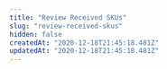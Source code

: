 ```yaml
---
title: "Review Received SKUs"
slug: "review-received-skus"
hidden: false
createdAt: "2020-12-18T21:45:18.481Z"
updatedAt: "2020-12-18T21:45:18.481Z"
---
```

